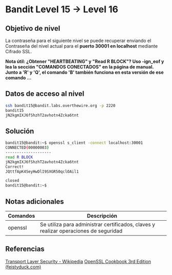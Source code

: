 # Bandit Level 15 → Level 16

## Objetivo de nivel
La contraseña para el siguiente nivel se puede recuperar enviando el Contraseña del nivel actual para el **puerto 30001 en localhost** mediante Cifrado SSL.

**Nota útil: ¿Obtener "HEARTBEATING" y "Read R BLOCK"? Uso -ign_eof y lea la sección "COMANDOS CONECTADOS" en la página de manual. Junto a 'R' y 'Q', el comando 'B' también funciona en esta versión de ese comando ...**

## Datos de acceso al nivel
``` bash
ssh bandit15@bandit.labs.overthewire.org -p 2220
bandit15
jN2kgmIXJ6fShzhT2avhotn4Zcka6tnt
```

## Solución
``` bash
bandit15@bandit:~$ openssl s_client -connect localhost:30001
CONNECTED(00000003)
--------------------
read R BLOCK
jN2kgmIXJ6fShzhT2avhotn4Zcka6tnt
Correct!
JQttfApK4SeyHwDlI9SXGR50qclOAil1

closed
bandit15@bandit:~$ 
```
## Notas adicionales
| Comandos | Descripción |
| ------------ | ------------- |
| openssl | Se utiliza para administrar certificados, claves y realizar operaciones de seguridad |

## Referencias
[Transport Layer Security - Wikipedia](https://en.wikipedia.org/wiki/Secure_Socket_Layer)
[OpenSSL Cookbook 3rd Edition (feistyduck.com)](https://www.feistyduck.com/library/openssl-cookbook/online/)
